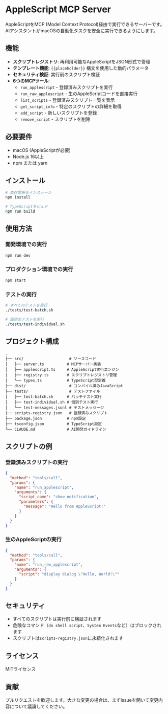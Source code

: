# AppleScript MCP Server

AppleScriptをMCP (Model Context Protocol)経由で実行できるサーバーです。AIアシスタントがmacOSの自動化タスクを安全に実行できるようにします。

## 機能

- **スクリプトレジストリ**: 再利用可能なAppleScriptをJSON形式で管理
- **テンプレート機能**: `{{placeholder}}` 構文を使用した動的パラメータ
- **セキュリティ検証**: 実行前のスクリプト検証
- **6つのMCPツール**:
  - `run_applescript` - 登録済みスクリプトを実行
  - `run_raw_applescript` - 生のAppleScriptコードを直接実行
  - `list_scripts` - 登録済みスクリプト一覧を表示
  - `get_script_info` - 特定のスクリプトの詳細を取得
  - `add_script` - 新しいスクリプトを登録
  - `remove_script` - スクリプトを削除

## 必要要件

- macOS (AppleScriptが必要)
- Node.js 16以上
- npm または yarn

## インストール

```bash
# 依存関係をインストール
npm install

# TypeScriptをビルド
npm run build
```

## 使用方法

### 開発環境での実行

```bash
npm run dev
```

### プロダクション環境での実行

```bash
npm start
```

### テストの実行

```bash
# すべてのテストを実行
./tests/test-batch.sh

# 個別のテストを実行
./tests/test-individual.sh
```

## プロジェクト構成

```
.
├── src/                    # ソースコード
│   ├── server.ts          # MCPサーバー実装
│   ├── applescript.ts     # AppleScript実行エンジン
│   ├── registry.ts        # スクリプトレジストリ管理
│   └── types.ts           # TypeScript型定義
├── dist/                   # コンパイル済みJavaScript
├── tests/                  # テストファイル
│   ├── test-batch.sh      # バッチテスト実行
│   ├── test-individual.sh # 個別テスト実行
│   └── test-messages.jsonl # テストメッセージ
├── scripts-registry.json   # 登録済みスクリプト
├── package.json           # npm設定
├── tsconfig.json          # TypeScript設定
└── CLAUDE.md              # AI開発ガイドライン
```

## スクリプトの例

### 登録済みスクリプトの実行

```json
{
  "method": "tools/call",
  "params": {
    "name": "run_applescript",
    "arguments": {
      "script_name": "show_notification",
      "parameters": {
        "message": "Hello from AppleScript!"
      }
    }
  }
}
```

### 生のAppleScriptの実行

```json
{
  "method": "tools/call",
  "params": {
    "name": "run_raw_applescript",
    "arguments": {
      "script": "display dialog \"Hello, World!\""
    }
  }
}
```

## セキュリティ

- すべてのスクリプトは実行前に検証されます
- 危険なコマンド（`do shell script`、`System Events`など）はブロックされます
- スクリプトは`scripts-registry.json`に永続化されます

## ライセンス

MITライセンス

## 貢献

プルリクエストを歓迎します。大きな変更の場合は、まずissueを開いて変更内容について議論してください。